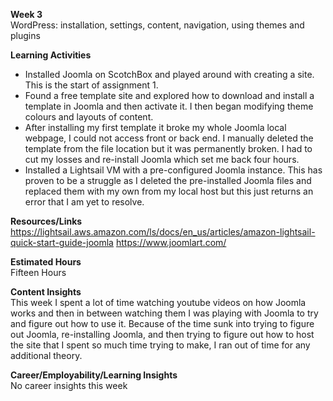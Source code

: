 **Week 3**  
WordPress: installation, settings, content, navigation, using themes and plugins
  
**Learning Activities**  
*  Installed Joomla on ScotchBox and played around with creating a site. This is the start of assignment 1.
*  Found a free template site and explored how to download and install a template in Joomla and then activate it. I then began modifying theme colours and layouts of content. 
*  After installing my first template it broke my whole Joomla local webpage, I could not access front or back end. I manually deleted the template from the file location but it was permanently broken. I had to cut my losses and re-install Joomla which set me back four hours.
*  Installed a Lightsail VM with a pre-configured Joomla instance. This has proven to be a struggle as I deleted the pre-installed Joomla files and replaced them with my own from my local host but this just returns an error that I am yet to resolve.

    
**Resources/Links**  
  https://lightsail.aws.amazon.com/ls/docs/en_us/articles/amazon-lightsail-quick-start-guide-joomla
  https://www.joomlart.com/
   
**Estimated Hours**  
Fifteen Hours 
  
**Content Insights**  
This week I spent a lot of time watching youtube videos on how Joomla works and then in between watching them I was playing with Joomla to try and figure out how to use it. Because of the time sunk into trying to figure out Joomla, re-installing Joomla, and then trying to figure out how to host the site that I spent so much time trying to make, I ran out of time for any additional theory.

**Career/Employability/Learning Insights**  
No career insights this week

